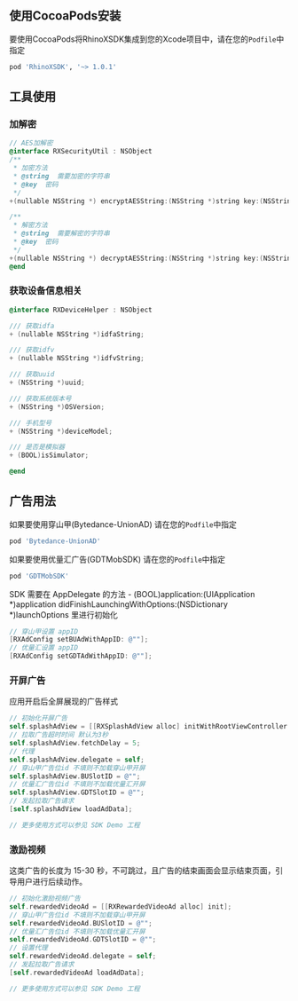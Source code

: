 ## 使用CocoaPods安装

要使用CocoaPods将RhinoXSDK集成到您的Xcode项目中，请在您的`Podfile`中指定

```ruby
pod 'RhinoXSDK', '~> 1.0.1'
```

## 工具使用

### 加解密

```objective-c
// AES加解密
@interface RXSecurityUtil : NSObject
/**
 * 加密方法
 * @string  需要加密的字符串
 * @key  密码
 */
+(nullable NSString *) encryptAESString:(NSString *)string key:(NSString *)key;

/**
 * 解密方法
 * @string  需要解密的字符串
 * @key  密码
 */
+(nullable NSString *) decryptAESString:(NSString *)string key:(NSString *)key;
@end
```

### 获取设备信息相关

```objective-c
@interface RXDeviceHelper : NSObject

/// 获取idfa
+ (nullable NSString *)idfaString;

/// 获取idfv
+ (nullable NSString *)idfvString;

/// 获取uuid
+ (NSString *)uuid;

/// 获取系统版本号
+ (NSString *)OSVersion;

/// 手机型号
+ (NSString *)deviceModel;

/// 是否是模拟器
+ (BOOL)isSimulator;

@end
```

## 广告用法

如果要使用穿山甲(Bytedance-UnionAD) 请在您的`Podfile`中指定

```ruby
pod 'Bytedance-UnionAD'
```

如果要使用优量汇广告(GDTMobSDK) 请在您的`Podfile`中指定

```ruby
pod 'GDTMobSDK'
```

SDK 需要在 AppDelegate 的方法 - (BOOL)application:(UIApplication *)application didFinishLaunchingWithOptions:(NSDictionary *)launchOptions 里进行初始化

```objective-c
// 穿山甲设置 appID 
[RXAdConfig setBUAdWithAppID: @""];
// 优量汇设置 appID 
[RXAdConfig setGDTAdWithAppID: @""];
```

### 开屏广告

应用开启后全屏展现的广告样式

```objective-c
// 初始化开屏广告
self.splashAdView = [[RXSplashAdView alloc] initWithRootViewController:self.window.rootViewController WithBottomView:nil];
// 拉取广告超时时间 默认为3秒
self.splashAdView.fetchDelay = 5;
// 代理
self.splashAdView.delegate = self;
// 穿山甲广告位id 不填则不加载穿山甲开屏
self.splashAdView.BUSlotID = @"";
// 优量汇广告位id 不填则不加载优量汇开屏
self.splashAdView.GDTSlotID = @"";
// 发起拉取广告请求
[self.splashAdView loadAdData];

// 更多使用方式可以参见 SDK Demo 工程
```

### 激励视频

这类广告的长度为 15-30 秒，不可跳过，且广告的结束画面会显示结束页面，引导用户进行后续动作。

```objective-c
// 初始化激励视频广告
self.rewardedVideoAd = [[RXRewardedVideoAd alloc] init];
// 穿山甲广告位id 不填则不加载穿山甲开屏
self.rewardedVideoAd.BUSlotID = @"";
// 优量汇广告位id 不填则不加载优量汇开屏
self.rewardedVideoAd.GDTSlotID = @"";
// 设置代理
self.rewardedVideoAd.delegate = self;
// 发起拉取广告请求
[self.rewardedVideoAd loadAdData];

// 更多使用方式可以参见 SDK Demo 工程
```

